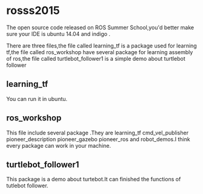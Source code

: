 # rosss2015

The open source code released on ROS Summer School,you'd better make sure your IDE is ubuntu 14.04 and indigo .<br>

There are three files,the file called learning_tf is a package used for learning tf,the file called ros_workshop  have several package for learning assembly of ros,the file called turtlebot_follower1 is a simple demo about turtlebot follower

## learning_tf 

  You can run it in ubuntu.<br>
  
## ros_workshop

  This file include several package .They are learning_tf  cmd_vel_publisher pioneer_description pioneer_gazebo  pioneer_ros and robot_demos.I think every package can work in your machine.

## turtlebot_follower1

  This package is a demo about turtebot.It can finished the functions of tutlebot follower.
